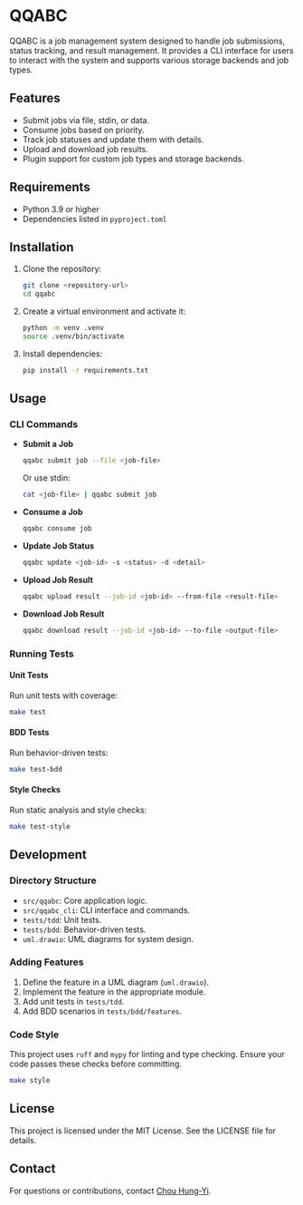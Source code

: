 # QQABC

QQABC is a job management system designed to handle job submissions, status tracking, and result management. It provides a CLI interface for users to interact with the system and supports various storage backends and job types.

## Features

- Submit jobs via file, stdin, or data.
- Consume jobs based on priority.
- Track job statuses and update them with details.
- Upload and download job results.
- Plugin support for custom job types and storage backends.

## Requirements

- Python 3.9 or higher
- Dependencies listed in `pyproject.toml`

## Installation

1. Clone the repository:
   ```bash
   git clone <repository-url>
   cd qqabc
   ```

2. Create a virtual environment and activate it:
   ```bash
   python -m venv .venv
   source .venv/bin/activate
   ```

3. Install dependencies:
   ```bash
   pip install -r requirements.txt
   ```

## Usage

### CLI Commands

- **Submit a Job**
  ```bash
  qqabc submit job --file <job-file>
  ```
  Or use stdin:
  ```bash
  cat <job-file> | qqabc submit job
  ```

- **Consume a Job**
  ```bash
  qqabc consume job
  ```

- **Update Job Status**
  ```bash
  qqabc update <job-id> -s <status> -d <detail>
  ```

- **Upload Job Result**
  ```bash
  qqabc upload result --job-id <job-id> --from-file <result-file>
  ```

- **Download Job Result**
  ```bash
  qqabc download result --job-id <job-id> --to-file <output-file>
  ```

### Running Tests

#### Unit Tests
Run unit tests with coverage:
```bash
make test
```

#### BDD Tests
Run behavior-driven tests:
```bash
make test-bdd
```

#### Style Checks
Run static analysis and style checks:
```bash
make test-style
```

## Development

### Directory Structure

- `src/qqabc`: Core application logic.
- `src/qqabc_cli`: CLI interface and commands.
- `tests/tdd`: Unit tests.
- `tests/bdd`: Behavior-driven tests.
- `uml.drawio`: UML diagrams for system design.

### Adding Features

1. Define the feature in a UML diagram (`uml.drawio`).
2. Implement the feature in the appropriate module.
3. Add unit tests in `tests/tdd`.
4. Add BDD scenarios in `tests/bdd/features`.

### Code Style

This project uses `ruff` and `mypy` for linting and type checking. Ensure your code passes these checks before committing.

```bash
make style
```

## License

This project is licensed under the MIT License. See the LICENSE file for details.

## Contact

For questions or contributions, contact [Chou Hung-Yi](mailto:hychou.svm@gmail.com).
